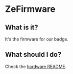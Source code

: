 # ZeFirmware

## What is it?

It's the firmware for our badge.

## What should I do?

Check the [hardware README](../README.md).
